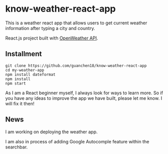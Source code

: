 # know-weather-react-app

This is a weather react app that allows users to get current weather information after typing a city and country. 

React.js project built with [OpenWeather API](https://openweathermap.org/api).

## Installment
````
git clone https://github.com/guanchen18/know-weather-react-app
cd my-weather-app
npm install dateformat
npm install
npm start
````
As I am a React beginner myself, I always look for ways to learn more. So if you have any ideas to improve the app we have built, please let me know. I will fix it then! 

## News
 I am working on deploying the weather app.
 
 I am also in process of adding Google Autocomple feature within the searchbar.
